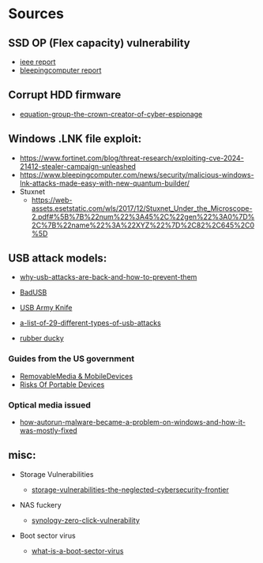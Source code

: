 # Sources

## SSD OP (Flex capacity) vulnerability

- [ieee report](https://ieeexplore.ieee.org/abstract/document/9656110)
- [bleepingcomputer report](https://www.bleepingcomputer.com/news/security/firmware-attack-can-drop-persistent-malware-in-hidden-ssd-area/)

## Corrupt HDD firmware

- [equation-group-the-crown-creator-of-cyber-espionage](https://www.kaspersky.com/about/press-releases/equation-group-the-crown-creator-of-cyber-espionage)

## Windows .LNK file exploit:

- https://www.fortinet.com/blog/threat-research/exploiting-cve-2024-21412-stealer-campaign-unleashed
- https://www.bleepingcomputer.com/news/security/malicious-windows-lnk-attacks-made-easy-with-new-quantum-builder/
- Stuxnet
  - https://web-assets.esetstatic.com/wls/2017/12/Stuxnet_Under_the_Microscope-2.pdf#%5B%7B%22num%22%3A45%2C%22gen%22%3A0%7D%2C%7B%22name%22%3A%22XYZ%22%7D%2C82%2C645%2C0%5D

## USB attack models:

- [why-usb-attacks-are-back-and-how-to-prevent-them](https://www.coro.net/blog/why-usb-attacks-are-back-and-how-to-prevent-them)
- [BadUSB](https://hackmag.com/security/very-bad-usb/)
- [USB Army Knife](https://github.com/i-am-shodan/USBArmyKnife)
- [a-list-of-29-different-types-of-usb-attacks](https://www.bleepingcomputer.com/news/security/heres-a-list-of-29-different-types-of-usb-attacks/)

- [rubber ducky](https://docs.hak5.org/hak5-usb-rubber-ducky/attack-modes-constants-and-variables/attack-modes)

### Guides from the US government

- [RemovableMedia & MobileDevices](https://dl.dod.cyber.mil/wp-content/uploads/trn/online/disa_cac_2022_final_web/pdf/DISA_CAC2022_RemovableMedia_MobileDevices.pdf)
- [Risks Of Portable Devices](https://www.cisa.gov/sites/default/files/publications/RisksOfPortableDevices.pdf)

### Optical media issued

- [how-autorun-malware-became-a-problem-on-windows-and-how-it-was-mostly-fixed](https://www.howtogeek.com/203522/how-autorun-malware-became-a-problem-on-windows-and-how-it-was-mostly-fixed/)

## misc:

- Storage Vulnerabilities
  - [storage-vulnerabilities-the-neglected-cybersecurity-frontier](https://www.cioinsight.com/security/storage-vulnerabilities-the-neglected-cybersecurity-frontier/)

- NAS fuckery
  - [synology-zero-click-vulnerability](https://www.wired.com/story/synology-zero-click-vulnerability/)

- Boot sector virus
  - [what-is-a-boot-sector-virus](https://www.geeksforgeeks.org/what-is-a-boot-sector-virus/)
